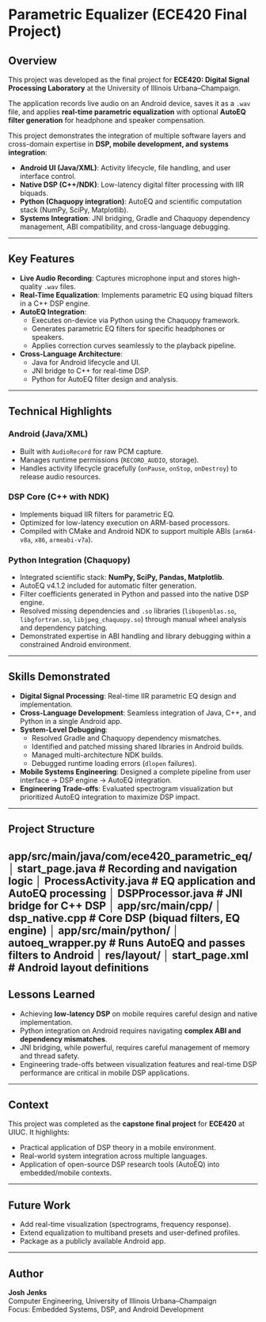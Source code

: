 # Parametric Equalizer (ECE420 Final Project)

## Overview  
This project was developed as the final project for **ECE420: Digital Signal Processing Laboratory** at the University of Illinois Urbana–Champaign.  

The application records live audio on an Android device, saves it as a `.wav` file, and applies **real-time parametric equalization** with optional **AutoEQ filter generation** for headphone and speaker compensation.  

This project demonstrates the integration of multiple software layers and cross-domain expertise in **DSP, mobile development, and systems integration**:  
- **Android UI (Java/XML)**: Activity lifecycle, file handling, and user interface control.  
- **Native DSP (C++/NDK)**: Low-latency digital filter processing with IIR biquads.  
- **Python (Chaquopy integration)**: AutoEQ and scientific computation stack (NumPy, SciPy, Matplotlib).  
- **Systems Integration**: JNI bridging, Gradle and Chaquopy dependency management, ABI compatibility, and cross-language debugging.  

---

## Key Features
- **Live Audio Recording**: Captures microphone input and stores high-quality `.wav` files.  
- **Real-Time Equalization**: Implements parametric EQ using biquad filters in a C++ DSP engine.  
- **AutoEQ Integration**:  
  - Executes on-device via Python using the Chaquopy framework.  
  - Generates parametric EQ filters for specific headphones or speakers.  
  - Applies correction curves seamlessly to the playback pipeline.  
- **Cross-Language Architecture**:  
  - Java for Android lifecycle and UI.  
  - JNI bridge to C++ for real-time DSP.  
  - Python for AutoEQ filter design and analysis.  

---

## Technical Highlights

### Android (Java/XML)  
- Built with `AudioRecord` for raw PCM capture.  
- Manages runtime permissions (`RECORD_AUDIO`, storage).  
- Handles activity lifecycle gracefully (`onPause`, `onStop`, `onDestroy`) to release audio resources.  

### DSP Core (C++ with NDK)  
- Implements biquad IIR filters for parametric EQ.  
- Optimized for low-latency execution on ARM-based processors.  
- Compiled with CMake and Android NDK to support multiple ABIs (`arm64-v8a`, `x86`, `armeabi-v7a`).  

### Python Integration (Chaquopy)  
- Integrated scientific stack: **NumPy, SciPy, Pandas, Matplotlib**.  
- AutoEQ v4.1.2 included for automatic filter generation.  
- Filter coefficients generated in Python and passed into the native DSP engine.  
- Resolved missing dependencies and `.so` libraries (`libopenblas.so`, `libgfortran.so`, `libjpeg_chaquopy.so`) through manual wheel analysis and dependency patching.  
- Demonstrated expertise in ABI handling and library debugging within a constrained Android environment.  

---

## Skills Demonstrated
- **Digital Signal Processing**: Real-time IIR parametric EQ design and implementation.  
- **Cross-Language Development**: Seamless integration of Java, C++, and Python in a single Android app.  
- **System-Level Debugging**:  
  - Resolved Gradle and Chaquopy dependency mismatches.  
  - Identified and patched missing shared libraries in Android builds.  
  - Managed multi-architecture NDK builds.  
  - Debugged runtime loading errors (`dlopen` failures).  
- **Mobile Systems Engineering**: Designed a complete pipeline from user interface → DSP engine → AutoEQ integration.  
- **Engineering Trade-offs**: Evaluated spectrogram visualization but prioritized AutoEQ integration to maximize DSP impact.  

---

## Project Structure

app/src/main/java/com/ece420_parametric_eq/
│   start_page.java          # Recording and navigation logic
│   ProcessActivity.java     # EQ application and AutoEQ processing
│   DSPProcessor.java        # JNI bridge for C++ DSP
│
app/src/main/cpp/
│   dsp_native.cpp           # Core DSP (biquad filters, EQ engine)
│
app/src/main/python/
│   autoeq_wrapper.py        # Runs AutoEQ and passes filters to Android
│
res/layout/
│   start_page.xml           # Android layout definitions
---

## Lessons Learned
- Achieving **low-latency DSP** on mobile requires careful design and native implementation.  
- Python integration on Android requires navigating **complex ABI and dependency mismatches**.  
- JNI bridging, while powerful, requires careful management of memory and thread safety.  
- Engineering trade-offs between visualization features and real-time DSP performance are critical in mobile DSP applications.  

---

## Context
This project was completed as the **capstone final project** for **ECE420** at UIUC. It highlights:  
- Practical application of DSP theory in a mobile environment.  
- Real-world system integration across multiple languages.  
- Application of open-source DSP research tools (AutoEQ) into embedded/mobile contexts.  

---

## Future Work
- Add real-time visualization (spectrograms, frequency response).  
- Extend equalization to multiband presets and user-defined profiles.  
- Package as a publicly available Android app.  

---

## Author
**Josh Jenks**  
Computer Engineering, University of Illinois Urbana–Champaign  
Focus: Embedded Systems, DSP, and Android Development  
